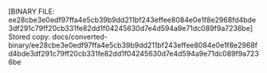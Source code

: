 [BINARY FILE: ee28cbe3e0edf97ffa4e5cb39b9dd211bf243effee8084e0e1f8e2968fd4bde3df291c79ff20cb331fe82dd1f04245630d7e4d594a9e71dc089f9a7236be]
Stored copy: docs/converted-binary/ee28cbe3e0edf97ffa4e5cb39b9dd211bf243effee8084e0e1f8e2968fd4bde3df291c79ff20cb331fe82dd1f04245630d7e4d594a9e71dc089f9a7236be
